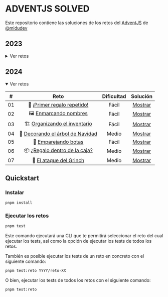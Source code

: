 # ADVENTJS SOLVED

Este repositorio contiene las soluciones de los retos del [AdventJS](https://adventjs.dev) de [@midudev](https://twitter.com/midudev)

## 2023

<details>

<summary>Ver retos</summary>

|  #  |                             Reto                             | Dificultad |              Solución               |
| :-: | :----------------------------------------------------------: | :--------: | :---------------------------------: |
| 01  |    🎁 [¡Primer regalo repetido!](2023/reto-01/README.md)     |   Fácil    | [Mostrar](2023/reto-01/solution.ts) |
| 02  |  🏭️ [Ponemos en marcha la fábrica](2023/reto-02/README.md)  |   Fácil    | [Mostrar](2023/reto-02/solution.ts) |
| 03  |        😏 [El elfo travieso](2023/reto-03/README.md)         |   Fácil    | [Mostrar](2023/reto-03/solution.ts) |
| 04  | 😵‍💫 [Dale la vuelta a los paréntesis](2023/reto-04/README.md) |   Medio    | [Mostrar](2023/reto-04/solution.ts) |
| 05  |     🛷 [El CyberTruck de Santa](2023/reto-05/README.md)      |   Medio    | [Mostrar](2023/reto-05/solution.ts) |
| 06  |       🦌 [Los renos a prueba](2023/reto-06/README.md)        |   Fácil    | [Mostrar](2023/reto-06/solution.ts) |
| 07  |        📦️ [Las cajas en 3D](2023/reto-07/README.md)         |   Fácil    | [Mostrar](2023/reto-07/solution.ts) |
| 08  |      🏬 [Ordenando el almacén](2023/reto-08/README.md)       |   Medio    | [Mostrar](2023/reto-08/solution.ts) |
| 09  |        🚦 [Alterna las luces](2023/reto-09/README.md)        |   Fácil    | [Mostrar](2023/reto-09/solution.ts) |
| 10  | 🎄 [Crea tu propio árbol de navidad](2023/reto-10/README.md) |   Fácil    | [Mostrar](2023/reto-10/solution.ts) |
| 11  |      📖 [Los elfos estudiosos](2023/reto-11/README.md)       |   Medio    | [Mostrar](2023/reto-11/solution.ts) |
| 12  |      📷 [¿Es una copia válida?](2023/reto-12/README.md)      |   Medio    | [Mostrar](2023/reto-12/solution.ts) |
| 13  |      ⌚️ [Calculando el tiempo](2023/reto-13/README.md)       |   Fácil    | [Mostrar](2023/reto-13/solution.ts) |
| 14  |         🚨 [Evita la alarma](2023/reto-14/README.md)         |   Medio    | [Mostrar](2023/reto-14/solution.ts) |
| 15  |         ↔️ [Robot autónomo](2023/reto-15/README.md)          |   Medio    | [Mostrar](2023/reto-15/solution.ts) |

</details>

## 2024

<details open>

<summary>Ver retos</summary>

|  #  |                            Reto                            | Dificultad |              Solución               |
| :-: | :--------------------------------------------------------: | :--------: | :---------------------------------: |
| 01  |   🎁 [¡Primer regalo repetido!](2024/reto-01/README.md)    |   Fácil    | [Mostrar](2024/reto-01/solution.ts) |
| 02  |      🖼️ [Enmarcando nombres](2024/reto-02/README.md)       |   Fácil    | [Mostrar](2024/reto-02/solution.ts) |
| 03  |   🏗️ [Organizando el inventario](2024/reto-03/README.md)   |   Fácil    | [Mostrar](2024/reto-03/solution.ts) |
| 04  | 🎄 [Decorando el árbol de Navidad](2024/reto-04/README.md) |   Medio    | [Mostrar](2024/reto-04/solution.ts) |
| 05  |       👞 [Emparejando botas](2024/reto-05/README.md)       |   Fácil    | [Mostrar](2024/reto-05/solution.ts) |
| 06  |  📦️ [¿Regalo dentro de la caja?](2024/reto-06/README.md)  |   Medio    | [Mostrar](2024/reto-06/solution.ts) |
| 07  |     👹 [El ataque del Grinch](2024/reto-07/README.md)      |   Medio    | [Mostrar](2024/reto-07/solution.ts) |

</details>

## Quickstart

### Instalar

```bash
pnpm install
```

### Ejecutar los retos

```bash
pnpm test
```

Este comando ejecutará una CLI que te permitirá seleccionar el reto del cual ejecutar los tests, así como la opción de ejecutar los tests de todos los retos.

También es posible ejecutar los tests de un reto en concreto con el siguiente comando:

```bash
pnpm test:reto YYYY/reto-XX
```

O bien, ejecutar los tests de todos los retos con el siguiente comando:

```bash
pnpm test:reto
```
